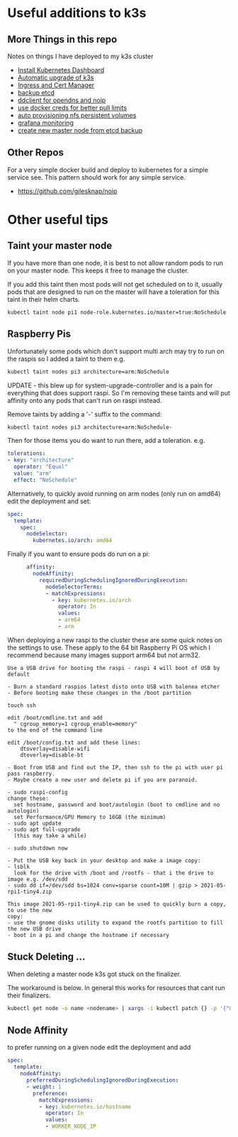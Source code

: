 Useful additions to k3s
=======================

More Things in this repo
------------------------
Notes on things I have deployed to my k3s cluster

- [Install Kubernetes Dashboard](deployed/dashboard/README.md)
- [Automatic upgrade of k3s](deployed/upgrade_plans/README.md)
- [Ingress and Cert Manager](deployed/ingress-nginx/README.md)
- [backup etcd](deployed/backup/README.md)
- [ddclient for opendns and noip](deployed/ddclient/README.md)
- [use docker creds for better pull limits](deployed/docker-account/README.md)
- [auto provisioning nfs persistent volumes](deployed/dynamic-nfs/README.md)
- [grafana monitoring](deployed/monitoring/README.md)
- [create new master node from etcd backup](deployed/ambassador/README.md)

Other Repos
-----------
For a very simple docker build and deploy to kubernetes for a simple service
see. This pattern should work for any simple service.

- https://github.com/gilesknap/noip

Other useful tips
=================

Taint your master node
----------------------
If you have more than one node, it is best to not allow random pods to run
on your master node. This keeps it free to manage the cluster.

If you add this taint then most pods will not get scheduled on to it,
usually pods that are designed to run on the master will have a toleration 
for this taint in their helm charts.
```
kubectl taint node pi1 node-role.kubernetes.io/master=true:NoSchedule
```

Raspberry Pis
-------------
Unfortunately some pods which don't support multi arch may try to run
on the raspis so I added a taint to them e.g.
```bash
kubectl taint nodes pi3 architecture=arm:NoSchedule
```
UPDATE - this blew up for system-upgrade-controller and is a pain for everything
that does support raspi. So I'm removing these taints and will put affinity 
onto any pods that can't run on raspi instead.

Remove taints by adding a '-' suffix to the command:
``` bash
kubectl taint nodes pi3 architecture=arm:NoSchedule-
```


Then for those items you do want to run there, add a toleration.
e.g.
``` yaml
tolerations:
- key: "architecture"
  operator: "Equal"
  value: "arm"
  effect: "NoSchedule"
```

Alternatively, to quickly avoid running on arm nodes (only run on amd64) edit the
deployment and set:

``` yaml
spec:
  template:
    spec:
      nodeSelector:
        kubernetes.io/arch: amd64
```

Finally if you want to ensure pods do run on a pi:
``` yaml
      affinity:
        nodeAffinity:
          requiredDuringSchedulingIgnoredDuringExecution:
            nodeSelectorTerms:
            - matchExpressions:
              - key: kubernetes.io/arch
                operator: In
                values:
                - arm64
                - arm

```

When deploying a new raspi to the cluster these are some quick notes on
the settings to use. These apply to the 64 bit Raspberry Pi OS which I
recommend because many images support arm64 but not arm32.

```
Use a USB drive for booting the raspi - raspi 4 will boot of USB by default

- Burn a standard raspios latest disto onto USB with balenea etcher
- Before booting make these changes in the /boot partition

touch ssh

edit /boot/cmdline.txt and add
  " cgroup_memory=1 cgroup_enable=memory"
to the end of the command line

edit /boot/config.txt and add these lines:
    dtoverlay=disable-wifi
    dtoverlay=disable-bt

- Boot from USB and find out the IP, then ssh to the pi with user pi pass raspberry.
- Maybe create a new user and delete pi if you are paranoid.

- sudo raspi-config
change these:
  set hostname, password and boot/autologin (boot to cmdline and no autologin)
  set Performance/GPU Memory to 16GB (the minimum)
- sudo apt update
- sudo apt full-upgrade
  (this may take a while)

- sudo shutdown now

- Put the USB key back in your desktop and make a image copy:
- lsblk
  look for the drive with /boot and /rootfs - that i the drive to image e.g. /dev/sdd
- sudo dd if=/dev/sdd bs=1024 conv=sparse count=10M | gzip > 2021-05-rpi1-tiny4.zip

This image 2021-05-rpi1-tiny4.zip can be used to quickly burn a copy, to use the new
copy:
- use the gnome disks utility to expand the rootfs partition to fill the new USB drive
- boot in a pi and change the hostname if necessary
```

Stuck Deleting ...
------------------
When deleting a master node k3s got stuck on the finalizer.

The workaround is below. In general this works for resources that cant
run their finalizers.

``` bash
kubectl get node -o name <nodename> | xargs -i kubectl patch {} -p '{"metadata":{"finalizers":[]}}' --type=merge
```

Node Affinity
-------------
to prefer running on a given node edit the deployment and add


``` yaml
spec:
  template:
    nodeAffinity:
      preferredDuringSchedulingIgnoredDuringExecution:
      - weight: 1
        preference:
          matchExpressions:
          - key: kubernetes.io/hostname
            operator: In
            values:
            - WORKER_NODE_IP
```